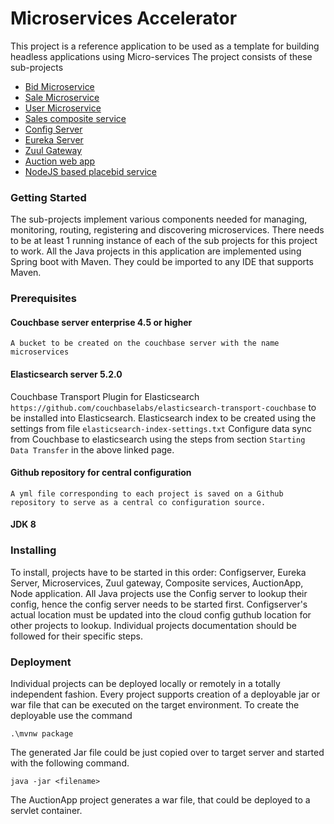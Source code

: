 # Microservices Accelerator

This project is a reference application to be used as a template for building headless applications using Micro-services
The project consists of these sub-projects

* [Bid Microservice](https://github.com/saiyedzaidi/microservice-reference/tree/master/java/bidservice)
* [Sale Microservice](https://github.com/saiyedzaidi/microservice-reference/tree/master/java/saleservice)
* [User Microservice](https://github.com/saiyedzaidi/microservice-reference/tree/master/java/userservice)
* [Sales composite service](https://github.com/saiyedzaidi/microservice-reference/tree/master/java/zuul-gateway)
* [Config Server](https://github.com/saiyedzaidi/microservice-reference/tree/master/java/configserver)
* [Eureka Server](https://github.com/saiyedzaidi/microservice-reference/tree/master/java/eureka-service)
* [Zuul Gateway](https://github.com/saiyedzaidi/microservice-reference/tree/master/java/zuul-gateway)
* [Auction web app](https://github.com/saiyedzaidi/microservice-reference/tree/master/node)
* [NodeJS based placebid service](https://github.com/saiyedzaidi/microservice-reference/tree/master/node)

### Getting Started

The sub-projects implement various components needed for managing, monitoring, routing, registering and discovering microservices. There needs to be at least 1 running instance of each of the sub projects for this project to work.
All the Java projects in this application are implemented using Spring boot with Maven. They could be imported to any IDE that supports Maven.

### Prerequisites

#### Couchbase server enterprise 4.5 or higher

```
A bucket to be created on the couchbase server with the name microservices
```

#### Elasticsearch server 5.2.0

Couchbase Transport Plugin for Elasticsearch ```https://github.com/couchbaselabs/elasticsearch-transport-couchbase``` to be installed into Elasticsearch.
Elasticsearch index to be created using the settings from file ```elasticsearch-index-settings.txt```
Configure data sync from Couchbase to elasticsearch using the steps from section ```Starting Data Transfer``` in the above linked page.

#### Github repository for central configuration
```
A yml file corresponding to each project is saved on a Github repository to serve as a central co configuration source.
```

#### JDK 8

### Installing

To install, projects have to be started in this order: Configserver, Eureka Server, Microservices, Zuul gateway, Composite services, AuctionApp, Node application.
All Java projects use the Config server to lookup their config, hence the config server needs to be started first.
Configserver's actual location must be updated into the cloud config guthub location for other projects to lookup.
Individual projects documentation should be followed for their specific steps.

### Deployment

Individual projects can be deployed locally or remotely in a totally independent fashion. 
Every project supports creation of a deployable jar or war file that can be executed on the target environment. To create the deployable use the command

```
.\mvnw package
```
The generated Jar file could be just copied over to target server and started with  the following command.
```
java -jar <filename>
```
The AuctionApp project generates a war file, that could be deployed to a servlet container. 